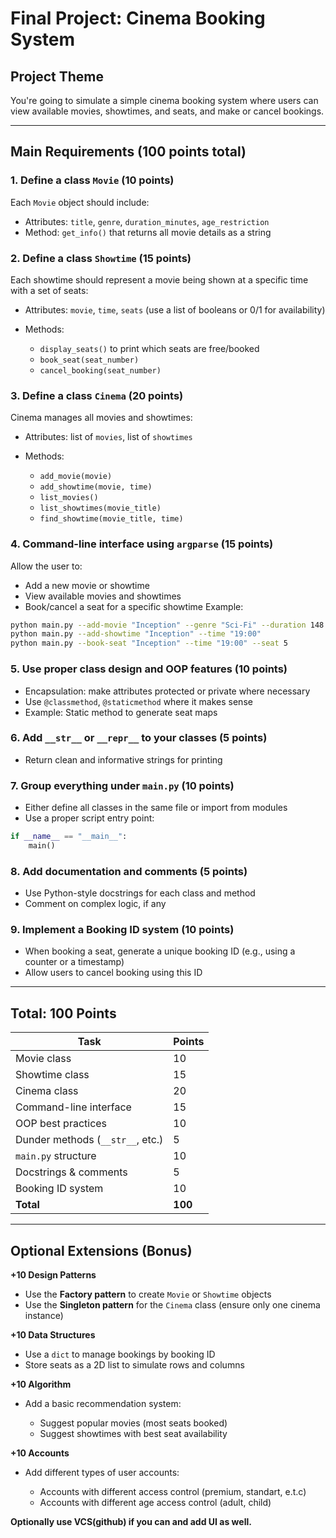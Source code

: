 # **Final Project: Cinema Booking System**

## **Project Theme**

You're going to simulate a simple cinema booking system where users can view available movies, showtimes, and seats, and make or cancel bookings.

---

## **Main Requirements (100 points total)**

### **1. Define a class `Movie` (10 points)**

Each `Movie` object should include:

* Attributes: `title`, `genre`, `duration_minutes`, `age_restriction`
* Method: `get_info()` that returns all movie details as a string

### **2. Define a class `Showtime` (15 points)**

Each showtime should represent a movie being shown at a specific time with a set of seats:

* Attributes: `movie`, `time`, `seats` (use a list of booleans or 0/1 for availability)
* Methods:

  * `display_seats()` to print which seats are free/booked
  * `book_seat(seat_number)`
  * `cancel_booking(seat_number)`

### **3. Define a class `Cinema` (20 points)**

Cinema manages all movies and showtimes:

* Attributes: list of `movies`, list of `showtimes`
* Methods:

  * `add_movie(movie)`
  * `add_showtime(movie, time)`
  * `list_movies()`
  * `list_showtimes(movie_title)`
  * `find_showtime(movie_title, time)`

### **4. Command-line interface using `argparse` (15 points)**

Allow the user to:

* Add a new movie or showtime
* View available movies and showtimes
* Book/cancel a seat for a specific showtime
  Example:

```bash
python main.py --add-movie "Inception" --genre "Sci-Fi" --duration 148
python main.py --add-showtime "Inception" --time "19:00"
python main.py --book-seat "Inception" --time "19:00" --seat 5
```

### **5. Use proper class design and OOP features (10 points)**

* Encapsulation: make attributes protected or private where necessary
* Use `@classmethod`, `@staticmethod` where it makes sense
* Example: Static method to generate seat maps

### **6. Add `__str__` or `__repr__` to your classes (5 points)**

* Return clean and informative strings for printing

### **7. Group everything under `main.py` (10 points)**

* Either define all classes in the same file or import from modules
* Use a proper script entry point:

```python
if __name__ == "__main__":
    main()
```

### **8. Add documentation and comments (5 points)**

* Use Python-style docstrings for each class and method
* Comment on complex logic, if any

### **9. Implement a Booking ID system (10 points)**

* When booking a seat, generate a unique booking ID (e.g., using a counter or a timestamp)
* Allow users to cancel booking using this ID

---

## **Total: 100 Points**

| Task                             | Points  |
| -------------------------------- | ------- |
| Movie class                      | 10      |
| Showtime class                   | 15      |
| Cinema class                     | 20      |
| Command-line interface           | 15      |
| OOP best practices               | 10      |
| Dunder methods (`__str__`, etc.) | 5       |
| `main.py` structure              | 10      |
| Docstrings & comments            | 5       |
| Booking ID system                | 10      |
| **Total**                        | **100** |

---

## **Optional Extensions (Bonus)**

**+10 Design Patterns**

* Use the **Factory pattern** to create `Movie` or `Showtime` objects
* Use the **Singleton pattern** for the `Cinema` class (ensure only one cinema instance)

**+10 Data Structures**

* Use a `dict` to manage bookings by booking ID
* Store seats as a 2D list to simulate rows and columns

**+10 Algorithm**

* Add a basic recommendation system:

  * Suggest popular movies (most seats booked)
  * Suggest showtimes with best seat availability

**+10 Accounts**

* Add different types of user accounts:

  * Accounts with different access control (premium, standart, e.t.c)
  * Accounts with different age access control (adult, child)

**Optionally use VCS(github) if you can and add UI as well.**
